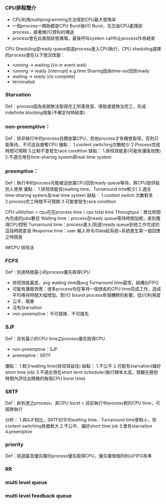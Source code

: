 ### CPU排程簡介
* CPU利用multiprogramming方法得到CPU最大使用率
* 一般process一開始都是CPU Burst後I/O Burst，先交由CPU處理該process，接著做I/O資料的傳送
* process會在此兩個狀態循環，最後呼叫system call中止process作為結束

CPU Sheduling從ready queue挑選process進入CPU執行，CPU sheduling選擇的process會在以下情況改變：
* running -> waiting (i/o or event wait)
* running -> ready (interrupt) e.g.time Sharing因為time-out回到ready
* waiting -> ready (i/o complete)
* terminated

### Starvation
Def：process因為長期無法取得完工所需資源，導致遲遲無法完工，形成indefinite blocking現象(不確定何時結束)

### non-preemptive：
Def：除非執行中的process自願放棄CPU，其他process才有機會取得，否則只能等待，不可逕自搶奪CPU
優點：
1.content switching次數較少
2.Process完成時間可預期
3.比較不會發生race condition
缺點：
1.排班效能差(可能有護衛效應)
2.不適合用在time-sharing system即real-time system

### preemptive：
Def：執行中的process可能被迫放棄CPU回到ready queue等待，將CPU提供給別人使用
優點：
1.排班效能佳(waiting time、Turnaround time較少)
2.適合time-sharing system及real-time system
缺點：
1.content switch 次數較多
2.process完工時間不可預期
3.可能會發生race condition

CPU ultiliztion = cpu花在process time / cpu total time
Throughput：單位時間內完成的jobs數目
Waiting time：process在ready queue等待時間加總，直到獲得CPU控制
Turnaround time：process進入(到達)ready queue到他工作完成的這段時間差值
Response time：user 輸入命令/Data給系統~系統產生第一個回應之時間差

##CPU 排班法
### FCFS
Def：到達時間最小的process優先取得CPU
* 排班效能最差，avg waiting time與avg Turnaround time最常，結構似FIFO
* 可能有護衛效應：很多process均在等待一個很長的CPU time完成工作，造成平均等待時間大幅增加，對I/O bound process有很糟糕的影響，低I/O利用度
* 公平、簡單
* 沒有Starvation
* non-preemptive：不可插隊、不可搶先


### SJF
Def：具有最小的CPU time之process優先取得CPU
* non-preemptive：SJF
* preemptive：SRTF

優點：
1.較少waiting time(排班效益佳)
缺點：
1.不公平
2.可能有starvation(偏好short time job)
3.不適合用在short term scheduler(執行頻率太高，很難在極短時間內評估出精確的每個CPU burst time)

### SRTF
Def：新到達之process，其CPU burst < 目前執行中process剩的CPU time，可插隊執行

分析：
1.與SJF相比，SRTF的平均watting time、Turnaround time會較小，但content switching負擔較大
2.不公平、偏好short time job
3.會有starvation
4.preemptive

### priority
Def：挑選最高優先權的process優先取得CPU，優先權值相同則以FIFO為準

### RR
### multi level queue
### multi level feedback queue
